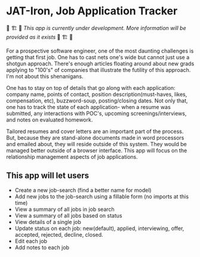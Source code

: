 # JAT-Iron, Job Application Tracker

🚧 🏗️ 👷 *This app is currently under development. More information will be provided as it exists* 👷 🏗️ 🚧

For a prospective software engineer, one of the most daunting challenges is getting that first job. One has to cast nets one's wide but cannot just use a shotgun approach. There's enough articles floating around about new grads applying to "100's" of companies that illustrate the futility of this approach. I'm not about this shenanigans.

One has to stay on top of details that go along with each application: company name, points of contact, position description(must-haves, likes, compensation, etc), buzzword-soup, posting/closing dates. Not only that, one has to track the state of each application- when a resume was submitted, any interactions with POC's, upcoming screenings/interviews, and notes on evaluated homework.

Tailored resumes and cover letters are an important part of the process. But, because they are stand-alone documents made in word processors and emailed about, they will reside outside of this system. They would be managed better outside of a browser interface. This app will focus on the relationship management aspects of job applications.

## This app will let users

- Create a new job-search (find a better name for model)
- Add new jobs to the job-search using a fillable form (no imports at this time)
- View a summary of all jobs in job search
- View a summary of all jobs based on status
- View details of a single job
- Update status on each job: new(default), applied, interviewing, offer, accepted, rejected, decline, closed.
- Edit each job
- Add notes to each job
